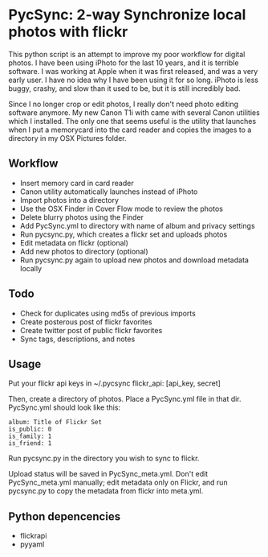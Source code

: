 PycSync: 2-way Synchronize local photos with flickr
==================================================

This python script is an attempt to improve my poor workflow for digital 
photos. I have been using iPhoto for the last 10 years, and it is terrible
software. I was working at Apple when it was first released, and was a 
very early user. I have no idea why I have been using it for so long.
iPhoto is less buggy, crashy, and slow than it used to be, but it is
still incredibly bad.

Since I no longer crop or edit photos, I really don't need photo editing
software anymore. My new Canon T1i with came with several Canon utilities
which I installed. The only one that seems useful is the utility that
launches when I put a memorycard into the card reader and copies the images
to a directory in my OSX Pictures folder.

Workflow
--------
- Insert memory card in card reader
- Canon utility automatically launches instead of iPhoto
- Import photos into a directory
- Use the OSX Finder in Cover Flow mode to review the photos
- Delete blurry photos using the Finder
- Add PycSync.yml to directory with name of album and privacy settings
- Run pycsync.py, which creates a flickr set and uploads photos
- Edit metadata on flickr (optional)
- Add new photos to directory (optional)
- Run pycsync.py again to upload new photos and download metadata locally

Todo
----
- Check for duplicates using md5s of previous imports
- Create posterous post of flickr favorites
- Create twitter post of public flickr favorites
- Sync tags, descriptions, and notes

Usage
-----
Put your flickr api keys in ~/.pycsync
 flickr_api: [api_key, secret]

Then, create a directory of photos. Place a PycSync.yml file in that dir.
PycSync.yml should look like this:

    album: Title of Flickr Set
    is_public: 0
    is_family: 1
    is_friend: 1

Run pycsync.py in the directory you wish to sync to flickr.

Upload status will be saved in PycSync_meta.yml. Don't edit PycSync_meta.yml
manually; edit metadata only on Flickr, and run pycsync.py to copy the
metadata from flickr into meta.yml.

Python depencencies
-------------------
- flickrapi
- pyyaml

